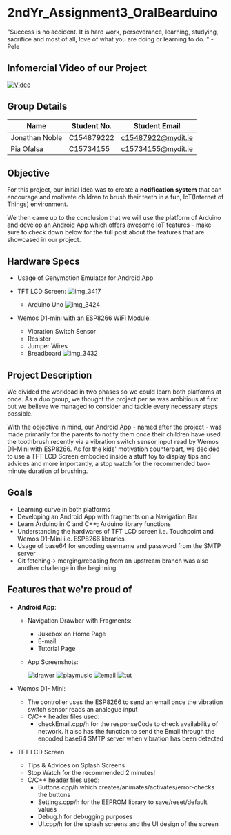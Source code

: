 # 2ndYr_Assignment3_OralBearduino

"Success is no accident. It is hard work, perseverance, learning, studying,
sacrifice and most of all, love of what you are doing or learning to do. "
-Pele

## Infomercial Video of our Project

[![Video](http://img.youtube.com/vi/L_IXU5uO1O4/0.jpg)](https://www.youtube.com/watch?v=L_IXU5uO1O4&t=5s"Video")


## Group Details
| Name | Student No. | Student Email 
| --- | --- | --- |
| Jonathan Noble | C154879222 | c15487922@mydit.ie |
| Pia Ofalsa | C15734155 | c15734155@mydit.ie |

## Objective
For this project, our initial idea was to create a __notification system__ that can encourage and motivate children to brush their teeth in a fun, IoT(Internet of Things) environment. 


We then came up to the conclusion that we will use the platform of Arduino and develop an Android App which offers awesome IoT features - make sure to check down below for the full post about the features that are showcased in our project.


## Hardware Specs 
* Usage of Genymotion Emulator for Android App

* TFT LCD Screen: 
    ![img_3417](https://cloud.githubusercontent.com/assets/18444618/25657799/8b7efa04-2ff7-11e7-839d-c56852fa35b4.JPG)
    
  * Arduino Uno
    ![img_3424](https://cloud.githubusercontent.com/assets/18444618/25657861/d7437686-2ff7-11e7-818e-778fa2030904.JPG)
    
* Wemos D1-mini with an ESP8266 WiFi Module:

  * Vibration Switch Sensor
  * Resistor
  * Jumper Wires
  * Breadboard
     ![img_3432](https://cloud.githubusercontent.com/assets/18444618/25657895/044f9736-2ff8-11e7-8752-721977766cfe.JPG)






## Project Description
We divided the workload in two phases so we could learn both platforms at once. As a duo group, we thought the project per se was ambitious at first but we believe we managed to consider and tackle every necessary steps possible. 

With the objective in mind, our Android App - named after the project -  was made primarily for the parents to notify them once their children have used the toothbrush recently via a vibration switch sensor input read by Wemos D1-Mini with ESP8266. As for the kids' motivation counterpart, we decided to use a TFT LCD Screen embodied inside a stuff toy to display tips and advices and more importantly, a stop watch for the recommended two-minute duration of brushing.

## Goals
* Learning curve in both platforms
* Developing an Android App with fragments on a Navigation Bar
* Learn Arduino in C and C++; Arduino library functions
* Understanding the hardwares of TFT LCD screen i.e. Touchpoint and Wemos D1-Mini i.e. ESP8266 libraries
* Usage of base64 for encoding username and password from the SMTP server
* Git fetching-> merging/rebasing from an upstream branch was also another challenge in the beginning


## Features that we're proud of
#### 
* __Android App__:
  * Navigation Drawbar with Fragments:
    * Jukebox on Home Page
    * E-mail 
    * Tutorial Page
    
    
  * App Screenshots:
  
  
      ![drawer](https://cloud.githubusercontent.com/assets/18444618/25658366/6ac5ae22-2ffa-11e7-92f6-0c6066334560.JPG)
      ![playmusic](https://cloud.githubusercontent.com/assets/18444618/25658368/6acaa364-2ffa-11e7-8ec7-6740983d6b32.JPG)
      ![email](https://cloud.githubusercontent.com/assets/18444618/25658367/6ac666e6-2ffa-11e7-8b78-7e3718481949.JPG)
      ![tut](https://cloud.githubusercontent.com/assets/18444618/25658365/6ac221a8-2ffa-11e7-9dbc-6d298329c59a.JPG)

* Wemos D1- Mini:
  * The controller uses the ESP8266 to send an email once the vibration switch sensor reads an analogue input
  * C/C++ header files used:
    - checkEmail.cpp/h for the responseCode to check availability of network. It also has the function to send the Email through the encoded base64 SMTP server when vibration has been detected
  
  

* TFT LCD Screen
  * Tips & Advices on Splash Screens
  * Stop Watch for the recommended 2 minutes!
  * C/C++ header files used:
    - Buttons.cpp/h which creates/animates/activates/error-checks the buttons
    - Settings.cpp/h for the EEPROM library to save/reset/default values
    - Debug.h for debugging purposes
    - UI.cpp/h for the splash screens and the UI design of the screen



